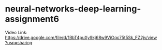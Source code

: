 # neural-networks-deep-learning-assignment6

Video Link: https://drive.google.com/file/d/1BbT4puXy9kj68w9ViOqc75t5Sk_FZ2jv/view?usp=sharing
